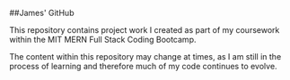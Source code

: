 ##James' GitHub 

This repository contains project work I created as part of my coursework within the MIT MERN Full Stack Coding Bootcamp.

The content within this repository may change at times, as I am still in the process of learning and therefore much of my code continues to evolve. 

